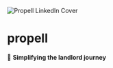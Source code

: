 
![Propell LinkedIn Cover](https://github.com/propellapp/.github/assets/101514263/8a6fefd9-74e9-436c-95fa-d3ca33aae615)

<!--
<img src="https://github.com/propellapp/.github/assets/101514263/83655819-26af-487f-8e13-98130b746dd6" width=100>
-->

# propell

🚀 **Simplifying the landlord journey**

<!--

**Here are some ideas to get you started:**

🙋‍♀️ A short introduction - what is your organization all about?
🌈 Contribution guidelines - how can the community get involved?
👩‍💻 Useful resources - where can the community find your docs? Is there anything else the community should know?
🍿 Fun facts - what does your team eat for breakfast?
🧙 Remember, you can do mighty things with the power of [Markdown](https://docs.github.com/github/writing-on-github/getting-started-with-writing-and-formatting-on-github/basic-writing-and-formatting-syntax)
-->
